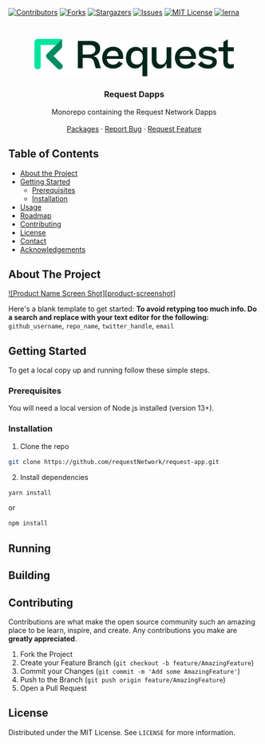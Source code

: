 [![Contributors][contributors-shield]][contributors-url]
[![Forks][forks-shield]][forks-url]
[![Stargazers][stars-shield]][stars-url]
[![Issues][issues-shield]][issues-url]
[![MIT License][license-shield]][license-url]
[![lerna](https://img.shields.io/badge/maintained%20with-lerna-cc00ff.svg)](https://lerna.js.org/)

<br />
<p align="center">
  <a href="https://github.com/requestNetwork/request-app">
    <img src="https://raw.githubusercontent.com/RequestNetwork/Request/master/Hubs/Request%20Logos/OnLight/png/Request_onlight_reg_green.png" width="400px" alt="Request Logo" >
  </a>

  <h3 align="center">Request Dapps</h3>

  <p align="center">
    Monorepo containing the Request Network Dapps
    <br />
    <br />
    <a href="https://github.com/requestNetwork/request-app/packages">Packages</a>
    ·
    <a href="https://github.com/requestNetwork/request-app/issues">Report Bug</a>
    ·
    <a href="https://github.com/requestNetwork/request-app/issues">Request Feature</a>
  </p>
</p>

<!-- TABLE OF CONTENTS -->

## Table of Contents

- [About the Project](#about-the-project)
- [Getting Started](#getting-started)
  - [Prerequisites](#prerequisites)
  - [Installation](#installation)
- [Usage](#usage)
- [Roadmap](#roadmap)
- [Contributing](#contributing)
- [License](#license)
- [Contact](#contact)
- [Acknowledgements](#acknowledgements)

<!-- ABOUT THE PROJECT -->

## About The Project

[![Product Name Screen Shot][product-screenshot]](https://example.com)

Here's a blank template to get started:
**To avoid retyping too much info. Do a search and replace with your text editor for the following:**
`github_username`, `repo_name`, `twitter_handle`, `email`

<!-- GETTING STARTED -->

## Getting Started

To get a local copy up and running follow these simple steps.

### Prerequisites

You will need a local version of Node.js installed (version 13+).

### Installation

1. Clone the repo

```sh
git clone https://github.com/requestNetwork/request-app.git
```

2. Install dependencies

```sh
yarn install
```

or

```sh
npm install
```

## Running

## Building

<!-- CONTRIBUTING -->

## Contributing

Contributions are what make the open source community such an amazing place to be learn, inspire, and create. Any contributions you make are **greatly appreciated**.

1. Fork the Project
2. Create your Feature Branch (`git checkout -b feature/AmazingFeature`)
3. Commit your Changes (`git commit -m 'Add some AmazingFeature'`)
4. Push to the Branch (`git push origin feature/AmazingFeature`)
5. Open a Pull Request

<!-- LICENSE -->

## License

Distributed under the MIT License. See `LICENSE` for more information.

<!-- MARKDOWN LINKS & IMAGES -->
<!-- https://www.markdownguide.org/basic-syntax/#reference-style-links -->

[contributors-shield]: https://img.shields.io/github/contributors/requestNetwork/request-apps.svg?style=flat-square
[contributors-url]: https://github.com/requestNetwork/request-apps/graphs/contributors
[forks-shield]: https://img.shields.io/github/forks/requestNetwork/request-apps.svg?style=flat-square
[forks-url]: https://github.com/requestNetwork/request-apps/network/members
[stars-shield]: https://img.shields.io/github/stars/requestNetwork/request-apps.svg?style=flat-square
[stars-url]: https://github.com/requestNetwork/request-apps/stargazers
[issues-shield]: https://img.shields.io/github/issues/requestNetwork/request-apps.svg?style=flat-square
[issues-url]: https://github.com/requestNetwork/request-apps/issues
[license-shield]: https://img.shields.io/github/license/requestNetwork/request-apps.svg?style=flat-square
[license-url]: https://github.com/requestNetwork/request-apps/blob/master/LICENSE
